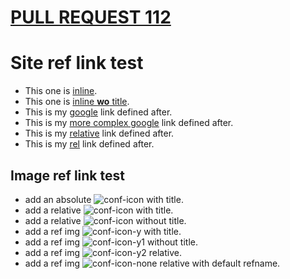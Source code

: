 
# [PULL REQUEST 112](https://github.com/bsorrentino/maven-confluence-plugin/pull/112)


# Site ref link test

* This one is [inline](http://google.com "Google").
* This one is [inline **wo** title](http://google.com).
* This is my [google] link defined after. 
* This is my [more complex google] link defined after. 
* This is my [relative](relativepage) link defined after. 
* This is my [rel] link defined after.

[rel]: relativeagain
[more complex google]: http://google.com "Other google"
[google]: http://google.com


## Image ref link test

* add an absolute ![conf-icon](http://www.lewe.com/wp-content/uploads/2016/03/conf-icon-64.png "My conf-icon") with title.
* add a relative ![conf-icon](conf-icon-64.png "My conf-icon") with title.
* add a relative ![conf-icon](conf-icon-64.png) without title.
* add a ref img ![conf-icon-y][y] with title.
* add a ref img ![conf-icon-y1][y1] without title.
* add a ref img ![conf-icon-y2][y2] relative.
* add a ref img ![conf-icon-none] relative with default refname.

[y]: http://www.lewe.com/wp-content/uploads/2016/03/conf-icon-64.png "My conf-icon"
[y1]: http://www.lewe.com/wp-content/uploads/2016/03/conf-icon-64.png
[y2]: conf-icon-64.png
[conf-icon-none]: conf-icon-64.png




 